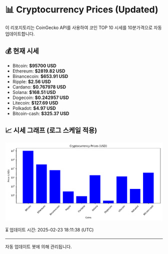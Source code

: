 
# 📊 Cryptocurrency Prices (Updated)

이 리포지토리는 CoinGecko API를 사용하여 코인 TOP 10 시세를 10분가격으로 자동 업데이트합니다.

## 💰 현재 시세
- Bitcoin: **$95700 USD**
- Ethereum: **$2819.82 USD**
- Binancecoin: **$653.91 USD**
- Ripple: **$2.56 USD**
- Cardano: **$0.767978 USD**
- Solana: **$168.51 USD**
- Dogecoin: **$0.242957 USD**
- Litecoin: **$127.69 USD**
- Polkadot: **$4.97 USD**
- Bitcoin-cash: **$325.37 USD**

## 📈 시세 그래프 (로그 스케일 적용)
![Crypto Prices](crypto_prices.png)

⏳ 업데이트 시간: 2025-02-23 18:11:38 (UTC)

---
자동 업데이트 봇에 의해 관리됩니다.
